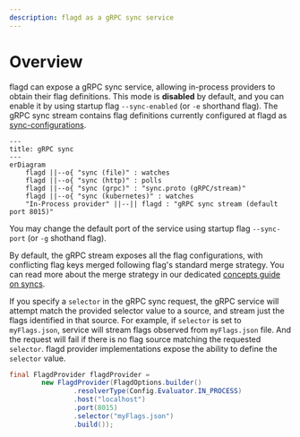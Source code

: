 ```yaml
---
description: flagd as a gRPC sync service
---
```


# Overview

flagd can expose a gRPC sync service, allowing in-process providers to obtain their flag definitions.
This mode is **disabled** by default, and you can enable it by using startup flag `--sync-enabled` (or `-e` shorthand flag).
The gRPC sync stream contains flag definitions currently configured at flagd as [sync-configurations](./sync-configuration.md).

```mermaid
---
title: gRPC sync
---
erDiagram
    flagd ||--o{ "sync (file)" : watches
    flagd ||--o{ "sync (http)" : polls
    flagd ||--o{ "sync (grpc)" : "sync.proto (gRPC/stream)"
    flagd ||--o{ "sync (kubernetes)" : watches
    "In-Process provider" ||--|| flagd : "gRPC sync stream (default port 8015)"
```

You may change the default port of the service using startup flag `--sync-port` (or `-g` shothand flag).

By default, the gRPC stream exposes all the flag configurations, with conflicting flag keys merged following flag's standard merge strategy.
You can read more about the merge strategy in our dedicated [concepts guide on syncs](../concepts/syncs.md).

If you specify a `selector` in the gRPC sync request, the gRPC service will attempt match the provided selector value to a source, and stream just the flags identified in that source.
For example, if `selector` is set to `myFlags.json`, service will stream flags observed from `myFlags.json` file.
And the request will fail if there is no flag source matching the requested `selector`.
flagd provider implementations expose the ability to define the `selector` value.

```java
final FlagdProvider flagdProvider =
        new FlagdProvider(FlagdOptions.builder()
                .resolverType(Config.Evaluator.IN_PROCESS)
                .host("localhost")
                .port(8015)
                .selector("myFlags.json")
                .build());
```
